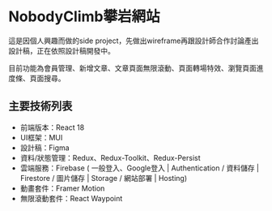 # NobodyClimb攀岩網站
這是因個人興趣而做的side project，先做出wireframe再跟設計師合作討論產出設計稿，正在依照設計稿開發中。

目前功能為會員管理、新增文章、文章頁面無限滾動、頁面轉場特效、瀏覽頁面進度條、頁面搜尋。



## 主要技術列表

* 前端版本：React 18
* UI框架：MUI 
* 設計稿：Figma
* 資料/狀態管理：Redux、Redux-Toolkit、Redux-Persist
* 雲端服務：Firebase ( 一般登入、Google登入 | Authentication / 資料儲存 | Firestore / 圖片儲存 | Storage / 網站部署 | Hosting)
* 動畫套件：Framer Motion
* 無限滾動套件：React Waypoint





